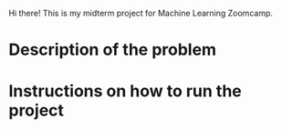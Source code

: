 Hi there! This is my midterm project for Machine Learning Zoomcamp.

# Description of the problem
# Instructions on how to run the project
